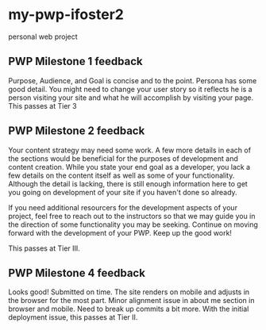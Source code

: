 # my-pwp-ifoster2
personal web project

## PWP Milestone 1 feedback
Purpose, Audience, and Goal is concise and to the point. 
Persona has some good detail. You might need to change your user story so it reflects he is a person visiting your site and what he will accomplish by visiting your page. 
This passes at Tier 3

## PWP Milestone 2 feedback

Your content strategy may need some work. A few more details in each of the sections would be beneficial for the purposes of development and content creation. While you state your end goal as a developer, you lack a few details on the content itself as well as some of your functionality. Although the detail is lacking, there is still enough information here to get you going on development of your site if you haven't done so already.

If you need additional resourcers for the development aspects of your project, feel free to reach out to the instructors so that we may guide you in the direction of some functionality you may be seeking. Continue on moving forward with the development of your PWP. Keep up the good work!

This passes at Tier III.

## PWP Milestone 4 feedback
Looks good! Submitted on time. The site renders on mobile and adjusts in the browser for the most part. Minor alignment issue in about me section in browser and mobile. Need to break up commits a bit more. With the initial deployment issue, this passes at Tier II.
